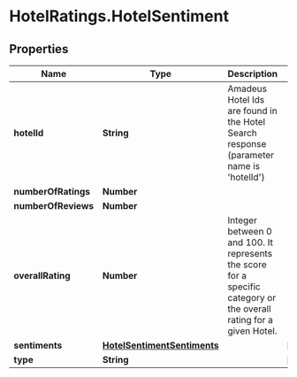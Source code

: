 # HotelRatings.HotelSentiment

## Properties

Name | Type | Description | Notes
------------ | ------------- | ------------- | -------------
**hotelId** | **String** | Amadeus Hotel Ids are found in the Hotel Search response (parameter name is &#39;hotelId&#39;) | 
**numberOfRatings** | **Number** |  | 
**numberOfReviews** | **Number** |  | 
**overallRating** | **Number** | Integer between 0 and 100. It represents the score for a specific category or the overall rating for a given Hotel. | 
**sentiments** | [**HotelSentimentSentiments**](HotelSentimentSentiments.md) |  | [optional] 
**type** | **String** |  | [optional] 


